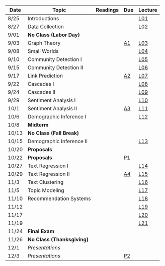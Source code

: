 | Date  | Topic                            | Readings                                               | Due       | Lecture  |
| ----- |----------------------------------|--------------------------------------------------------|-----------|----------|
| 8/25  | Introductions                    |                                                        |           |[L01](l01)|
| 8/27  | Data Collection                  |                                                        |           |[L02](l02)|
| 9/01  | **No Class (Labor Day)**         |                                                        |           |          |
| 9/03  | Graph Theory                     |                                                        | [A1](A1)  |[L03](l03)|
| 9/08  | Small Worlds                     |                                                        |           |[L04](l04)|
| 9/10  | Community Detection I            |                                                        |           |[L05](l05)|
| 9/15  | Community Detection II           |                                                        |           |[L06](l06)|
| 9/17  | Link Prediction                  |                                                        | [A2](A2)  |[L07](l07)|
| 9/22  | Cascades I                       |                                                        |           |[L08](l08)|
| 9/24  | Cascades II                      |                                                        |           |[L09](l09)|
| 9/29  | Sentiment Analysis I             |                                                        |           |[L10](l10)|
| 10/1  | Sentiment Analysis II            |                                                        | [A3](A3)  |[L11](l11)|
| 10/6  | Demographic Inference I          |                                                        |           |[L12](l12)|
| 10/8  | **Midterm**                      |                                                        |           |          |
| 10/13 | **No Class (Fall Break)**        |                                                        |           |          |
| 10/15 | Demographic Inference II         |                                                        |           |[L13](l13)|
| 10/20 | **Proposals**                    |                                                        |           |          |
| 10/22 | **Proposals**                    |                                                        | [P1](P1)  |          |
| 10/27 | Text Regression I                |                                                        |           |[L14](l14)|
| 10/29 | Text Regression II               |                                                        | [A4](A4)  |[L15](l15)|
| 11/3  | Text Clustering                  |                                                        |           |[L16](l16)|
| 11/5  | Topic Modeling                   |                                                        |           |[L17](l17)|
| 11/10 | Recommendation Systems           |                                                        |           |[L18](l18)|
| 11/12 |                                  |                                                        |           |[L19](l19)|
| 11/17 |                                  |                                                        |           |[L20](l20)|
| 11/19 |                                  |                                                        |           |[L21](l21)|
| 11/24 | **Final Exam**                   |                                                        |           |          |
| 11/26 | **No Class (Thanksgiving)**      |                                                        |           |          |
| 12/1  | *Presentations*                  |                                                        |           |          |
| 12/3  | *Presentations*                  |                                                        | [P2](P2)  |          |
